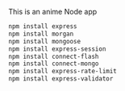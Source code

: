 
This is an anime Node app


```bash
npm install express
npm install morgan
npm install mongoose
npm install express-session
npm install connect-flash
npm install connect-mongo
npm install express-rate-limit
npm install express-validator
```
